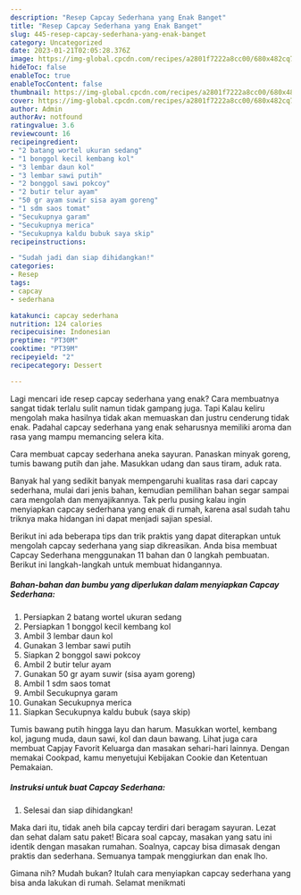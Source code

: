 ```yaml
---
description: "Resep Capcay Sederhana yang Enak Banget"
title: "Resep Capcay Sederhana yang Enak Banget"
slug: 445-resep-capcay-sederhana-yang-enak-banget
category: Uncategorized
date: 2023-01-21T02:05:28.376Z
image: https://img-global.cpcdn.com/recipes/a2801f7222a8cc00/680x482cq70/capcay-sederhana-foto-resep-utama.jpg
hideToc: false
enableToc: true
enableTocContent: false
thumbnail: https://img-global.cpcdn.com/recipes/a2801f7222a8cc00/680x482cq70/capcay-sederhana-foto-resep-utama.jpg
cover: https://img-global.cpcdn.com/recipes/a2801f7222a8cc00/680x482cq70/capcay-sederhana-foto-resep-utama.jpg
author: Admin
authorAv: notfound
ratingvalue: 3.6
reviewcount: 16
recipeingredient:
- "2 batang wortel ukuran sedang"
- "1 bonggol kecil kembang kol"
- "3 lembar daun kol"
- "3 lembar sawi putih"
- "2 bonggol sawi pokcoy"
- "2 butir telur ayam"
- "50 gr ayam suwir sisa ayam goreng"
- "1 sdm saos tomat"
- "Secukupnya garam"
- "Secukupnya merica"
- "Secukupnya kaldu bubuk saya skip"
recipeinstructions:

- "Sudah jadi dan siap dihidangkan!"
categories:
- Resep
tags:
- capcay
- sederhana

katakunci: capcay sederhana 
nutrition: 124 calories
recipecuisine: Indonesian
preptime: "PT30M"
cooktime: "PT39M"
recipeyield: "2"
recipecategory: Dessert

---
```



Lagi mencari ide resep capcay sederhana yang enak? Cara membuatnya sangat tidak terlalu sulit namun tidak gampang juga. Tapi Kalau keliru mengolah maka hasilnya tidak akan memuaskan dan justru cenderung tidak enak. Padahal capcay sederhana yang enak seharusnya memiliki aroma dan rasa yang mampu memancing selera kita.


Cara membuat capcay sederhana aneka sayuran. Panaskan minyak goreng, tumis bawang putih dan jahe. Masukkan udang dan saus tiram, aduk rata.

Banyak hal yang sedikit banyak mempengaruhi kualitas rasa dari capcay sederhana, mulai dari jenis bahan, kemudian pemilihan bahan segar sampai cara mengolah dan menyajikannya. Tak perlu pusing kalau ingin menyiapkan capcay sederhana yang enak di rumah, karena asal sudah tahu triknya maka hidangan ini dapat menjadi sajian spesial.


Berikut ini ada beberapa tips dan trik praktis yang dapat diterapkan untuk mengolah capcay sederhana yang siap dikreasikan. Anda bisa membuat Capcay Sederhana menggunakan 11 bahan dan 0 langkah pembuatan. Berikut ini langkah-langkah untuk membuat hidangannya.

<!--inarticleads1-->

##### Bahan-bahan dan bumbu yang diperlukan dalam menyiapkan Capcay Sederhana:

1. Persiapkan 2 batang wortel ukuran sedang
1. Persiapkan 1 bonggol kecil kembang kol
1. Ambil 3 lembar daun kol
1. Gunakan 3 lembar sawi putih
1. Siapkan 2 bonggol sawi pokcoy
1. Ambil 2 butir telur ayam
1. Gunakan 50 gr ayam suwir (sisa ayam goreng)
1. Ambil 1 sdm saos tomat
1. Ambil Secukupnya garam
1. Gunakan Secukupnya merica
1. Siapkan Secukupnya kaldu bubuk (saya skip)


Tumis bawang putih hingga layu dan harum. Masukkan wortel, kembang kol, jagung muda, daun sawi, kol dan daun bawang. Lihat juga cara membuat Capjay Favorit Keluarga dan masakan sehari-hari lainnya. Dengan memakai Cookpad, kamu menyetujui Kebijakan Cookie dan Ketentuan Pemakaian. 

<!--inarticleads2-->

##### Instruksi untuk buat Capcay Sederhana:


1. Selesai dan siap dihidangkan!

Maka dari itu, tidak aneh bila capcay terdiri dari beragam sayuran. Lezat dan sehat dalam satu paket! Bicara soal capcay, masakan yang satu ini identik dengan masakan rumahan. Soalnya, capcay bisa dimasak dengan praktis dan sederhana. Semuanya tampak menggiurkan dan enak lho. 

Gimana nih? Mudah bukan? Itulah cara menyiapkan capcay sederhana yang bisa anda lakukan di rumah. Selamat menikmati
